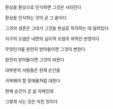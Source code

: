 환상을 환상으로 인식하면 그것은 사라진다

환상을 인식하는 것이 곧 그 끝이다

그것의 생존은 그대가 그것을 현실로 착각하는 데 달려있다

지구의 오염은 내면의 심리적 오염의 외적인 반영이다

무엇인가를 완전히 받아들이면 그것이 변한다

완전히 받아들이면 그것이 바뀐다

대부분의 사람들은 현재 순간을

극복해야 할 장애물처럼 대한다

현재 순간이 곧 삶 자체인데

그렇게 사는 것은 미친 짓이다

